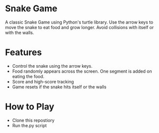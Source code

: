 # Snake Game
A classic Snake Game using Python's turtle library. Use the arrow keys to move the snake to eat food and grow longer. Avoid collisions with itself or with the walls.

# Features
- Control the snake using the arrow keys.
- Food randomly appears across the screen. One segment is added on eating the food.
- Score and high-score tracking
- Game resets if the snake hits itself or the walls

# How to Play
- Clone this repostiory
- Run the.py script
